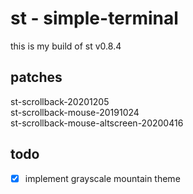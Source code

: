 # st - simple-terminal
this is my build of st v0.8.4

## patches
st-scrollback-20201205  
st-scrollback-mouse-20191024  
st-scrollback-mouse-altscreen-20200416  

## todo
- [x] implement grayscale mountain theme
